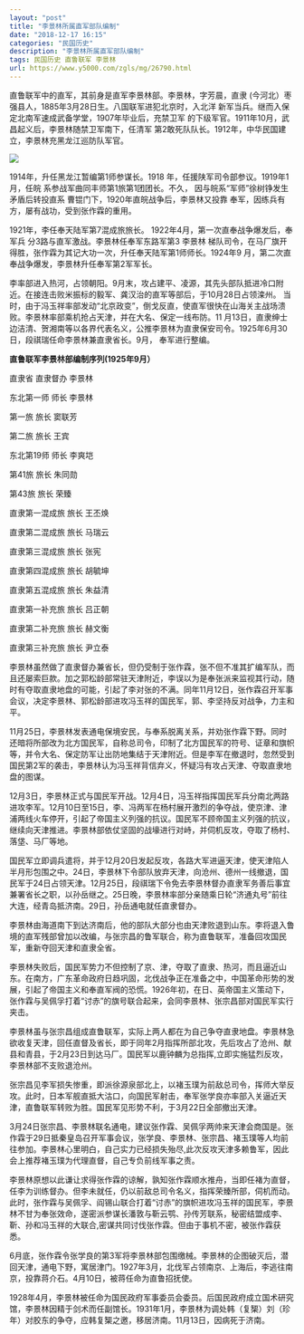 ```yaml
---
layout: "post"
title: "李景林所属直军部队编制"
date: "2018-12-17 16:15"
categories: "民国历史"
description: "李景林所属直军部队编制"
tags: 民国历史 直鲁联军 李景林
url: https://www.y5000.com/zgls/mg/26790.html
---
```






直鲁联军中的直军，其前身是直军李景林部。李景林，字芳晨，直隶 (今河北）枣强县人，1885年3月28日生。八国联军进犯北京时，入北洋
新军当兵。继而入保定北南军速成武备学堂，1907年毕业后，充禁卫军 的下级军官。1911年10月，武昌起义后，李景林随禁卫军南下，任清军
第2敢死队队长。1912年，中华民国建立，李景林充黑龙江巡防队军官。

![](https://img.y5000.com/uploads/allimg/171219/8-1G219112333Y5.jpg)

1914年，升任黑龙江暂编第1师参谋长。1918 年，任援陕军司令部参议。1919年1月，任皖 系参战军曲同丰师第1旅第1团团长。不久，
因与皖系“军师”徐树铮发生矛盾后转投直系 曹锟门下，1920年直皖战争后，李景林又投靠 奉军，因练兵有方，屡有战功，受到张作霖的重用。

1921年，李任奉天陆军第7混成旅旅长。 1922年4月，第一次直奉战争爆发后，奉军兵 分3路与直军激战。李景林任奉军东路军第3 李景林
梯队司令，在马厂旗开得胜，张作霖为其记大功一次，升任奉天陆军第1师师长。1924年9 月，第二次直奉战争爆发，李景林升任奉军第2军军长。

李率部进入热河，占领朝阳。9月末，攻占建平、凌源，其先头部队抵进冷口附近。在接连击败米振标的毅军、龚汉治的直军等部后，于10月28日占领滦州。
当时，由于冯玉祥率部发动“北京政变”，倒戈反直，使直军很快在山海关主战场溃败。李景林率部乘机抢占天津，并在大名、保定一线布防。11
月13日，直隶绅士边洁清、贺湘南等以各界代表名义，公推李景林为直隶保安司令。1925年6月30日，段祺瑞任命李景林兼直隶省长。9月， 奉军进行整编。

**直鲁联军李景林部编制序列(1925年9月）**

直隶省 直隶督办 李景林

东北第一师 师长 李景林

第一旅 旅长 窦联芳

第二旅 旅长 王宾

东北第19师 师长 李爽垲

第41旅 旅长 朱同勋

第43旅 旅长 荣臻

直隶第一混成旅 旅长 王丕焕

直隶第二混成旅 旅长 马瑞云

直隶第三混成旅 旅长 张宪

直隶第四混成旅 旅长 胡毓坤

直隶第五混成旅 旅长 朱益清

直隶第一补充旅 旅长 吕正朝

直隶第二补充旅 旅长 赫文衡

直隶第三补充旅 旅长 尹立泰

李景林虽然做了直隶督办兼省长，但仍受制于张作霖，张不但不准其扩编军队，而且还屡索巨款。加之郭松龄部常驻天津附近，李误以为是奉张派来监视其行动，随时有夺取直隶地盘的可能，引起了李对张的不满。同年11月12日，张作霖召开军事会议，决定李景林、郭松龄部进攻冯玉祥的国民军，郭、李坚持反对战争，力主和平。

11月25日，李景林发表通电保境安民，与奉系脱离关系，并劝张作霖下野。同时还暗将所部改为北方国民军，自称总司令，印制了北方国民军的符号、证章和旗帜等，并令大名、保定防军让出防地集结于天津附近。但是李军在撤退时，忽然受到国民第2军的袭击，李景林认为冯玉祥背信弃义，怀疑冯有攻占天津、夺取直隶地盘的图谋。

12月3日，李景林正式与国民军开战。12月4日，冯玉祥指挥国民军兵分南北两路进攻李军。12月10日至15日，李、冯两军在杨村展开激烈的争夺战，使京津、津浦两线火车停开，引起了帝国主义列强的抗议。国民军不顾帝国主义列强的抗议，继续向天津推进。李景林部依仗坚固的战壕进行对峙，并伺机反攻，夺取了杨村、落垡、马厂等地。

国民军立即调兵遣将，并于12月20日发起反攻，各路大军进逼天津，使天津陷人半月形包围之中。24日，李景林下令部队放弃天津，向沧州、德州一线撤退，国民军于24日占领天津。12月25日，段祺瑞下令免去李景林督办直隶军务善后事宜兼署省长之职，以孙岳继之。25日晚，李景林率部分亲随乘日轮“济通丸号”前往大连，经青岛抵济南。29日，孙岳通电就任直隶督办。

李景林由海道南下到达济南后，他的部队大部分也由天津败退到山东。李将退入鲁境的直军残部曾加以改编，与张宗昌的鲁军联合，称为直鲁联军，准备回攻国民军，重新夺回天津和直隶全省。

李景林失败后，国民军势力不但控制了京、津，夺取了直隶、热河，而且逼近山东。在南方，广东革命政府日趋巩固，北伐战争正在准备之中，中国革命形势的发展，引起了帝国主义和奉直军阀的恐慌。1926年初，在日、英帝国主义策动下，张作霖与吴佩孚打着“讨赤”的旗号联合起来，会同李景林、张宗昌部对国民军实行夹击。

李景林虽与张宗昌组成直鲁联军，实际上两人都在为自己争夺直隶地盘。李景林急欲收复天津，回任直督及省长，即于同年2月指挥所部北攻，先后攻占了沧州、献县和青县，于2月23日到达马厂。国民军以鹿钟麟为总指挥,立即实施猛烈反攻，李景林部不支败退沧州。

张宗昌见李军损失惨重，即派徐源泉部北上，以褚玉璞为前敌总司令，挥师大举反攻。此时，日本军舰直抵大沽口，向国民军射击，奉军张学良亦率部入关逼近天津，直鲁联军转败为胜。国民军见形势不利，于3月22日全部撤出天津。

3月24日张宗昌、李景林联名通电，建议张作霖、吴佩孚两帅来天津会商国是。张作霖于29日抵秦皇岛召开军事会议，张学良、李景林、张宗昌、褚玉璞等人均前往参加。李景林心里明白，自己实力已经损失殆尽,此次反攻天津多赖鲁军，因此会上推荐褚玉璞为代理直督，自己专负前线军事之责。

李景林原想以此谦让求得张作霖的谅解，孰知张作霖顺水推舟，当即任褚为直督，任李为训练督办。但李未就任，仍以前敌总司令名义，指挥荣臻所部，伺机而动。此时，张作霖与吴佩孚、阎锡山联合打着“讨赤”的旗帜进攻冯玉祥的国民军，李景林不甘为奉张效命，遂密派参谋长潘敦与靳云鹗、孙传芳联系，秘密结盟成李、靳、孙和冯玉祥的大联合,密谋共同讨伐张作霖。但由于事机不密，被张作霖获悉。

6月底，张作霖令张学良的第3军将李景林部包围缴械。李景林的企图破灭后，潜回天津，通电下野，寓居津门。1927年3月，北伐军占领南京、上海后，李逃往南京，投靠蒋介石。4月10日，被蒋任命为直鲁招抚使。

1928年4月，李景林被任命为国民政府军事委员会委员。后国民政府成立国术研究馆，李景林因精于剑术而任副馆长。1931年1月，李景林为调处韩（复榘）刘（珍年）对胶东的争夺，应韩复榘之邀，移居济南。11月13日，因病死于济南。
